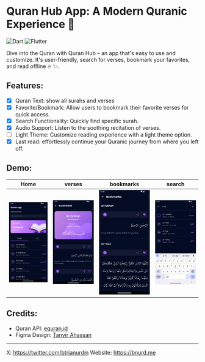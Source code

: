 # Quran Hub App: A Modern Quranic Experience 📖

![Dart](https://img.shields.io/badge/dart-%230175C2.svg?style=for-the-badge&logo=dart&logoColor=white) ![Flutter](https://img.shields.io/badge/Flutter-%2302569B.svg?style=for-the-badge&logo=Flutter&logoColor=white)

Dive into the Quran with Quran Hub – an app that's easy to use and customize. It's user-friendly, search for verses, bookmark your favorites, and read offline 🔥 ✨.

## Features:
- [x] Quran Text: show all surahs and verses
- [x] Favorite/Bookmark: Allow users to bookmark their favorite verses for quick access.
- [x] Search Functionality: Quickly find specific surah.
- [x] Audio Support: Listen to the soothing recitation of verses.
- [ ] Light Theme: Customize reading experience with a light theme option.
- [x] Last read: effortlessly continue your Quranic journey from where you left off.

## Demo:
| Home | verses | bookmarks | search |
| ---- | ------ | --------- | ------ |
| ![home](https://raw.githubusercontent.com/btrianurdin/quran-app-flutter/main/assets/images/feature-1.png) | ![verses](https://raw.githubusercontent.com/btrianurdin/quran-app-flutter/main/assets/images/feature-2.png) | ![bookmarks](https://raw.githubusercontent.com/btrianurdin/quran-app-flutter/main/assets/images/feature-3.png) | ![search](https://raw.githubusercontent.com/btrianurdin/quran-app-flutter/main/assets/images/feature-4.png) |

## Credits: 
- Quran API: [equran.id](https://equran.id/apidev/v2)
- Figma Design: [Tanvir Ahassan](https://www.figma.com/community/file/966921639679380402)
---
X: https://twitter.com/btrianurdin
Website: https://bnurd.me
